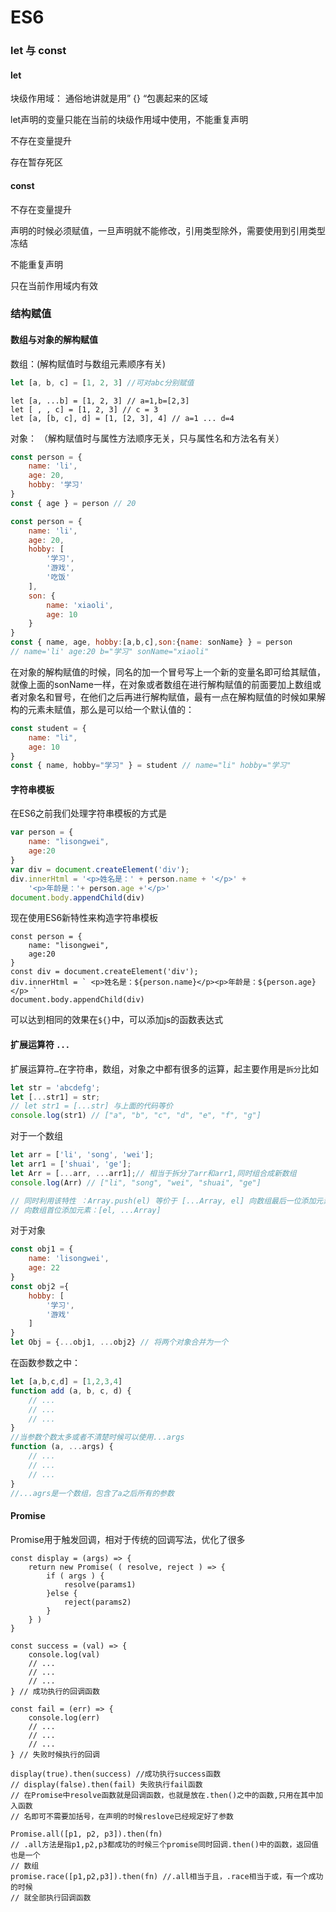 # ES6 #

### let 与 const 

#### let

块级作用域： 通俗地讲就是用” {} “包裹起来的区域

let声明的变量只能在当前的块级作用域中使用，不能重复声明

不存在变量提升

存在暂存死区



#### const

不存在变量提升

声明的时候必须赋值，一旦声明就不能修改，引用类型除外，需要使用到引用类型冻结

不能重复声明

只在当前作用域内有效



### 结构赋值

#### 数组与对象的解构赋值

数组：(解构赋值时与数组元素顺序有关)

```js
let [a, b, c] = [1, 2, 3] //可对abc分别赋值
```

```Js
let [a, ...b] = [1, 2, 3] // a=1,b=[2,3]
let [ , , c] = [1, 2, 3] // c = 3
let [a, [b, c], d] = [1, [2, 3], 4] // a=1 ... d=4
```

对象： （解构赋值时与属性方法顺序无关，只与属性名和方法名有关）

```js
const person = {
    name: 'li',
    age: 20,
    hobby: '学习'
}
const { age } = person // 20

```

```js
const person = {
    name: 'li',
    age: 20,
    hobby: [
        '学习',
        '游戏',
        '吃饭'
    ],
    son: {
        name: 'xiaoli',
        age: 10
    }
}
const { name, age, hobby:[a,b,c],son:{name: sonName} } = person
// name='li' age:20 b="学习" sonName="xiaoli"
```

在对象的解构赋值的时候，同名的加一个冒号写上一个新的变量名即可给其赋值，就像上面的sonName一样，在对象或者数组在进行解构赋值的前面要加上数组或者对象名和冒号，在他们之后再进行解构赋值，最有一点在解构赋值的时候如果解构的元素未赋值，那么是可以给一个默认值的：

```js
const student = {
    name: "li",
    age: 10
}
const { name, hobby="学习" } = student // name="li" hobby="学习"
```





#### 字符串模板

在ES6之前我们处理字符串模板的方式是

```js
var person = {
    name: "lisongwei",
    age:20
}
var div = document.createElement('div');
div.innerHtml = '<p>姓名是：' + person.name + '</p>' +
    '<p>年龄是：'+ person.age +'</p>'
document.body.appendChild(div)
```

现在使用ES6新特性来构造字符串模板

```Js
const person = {
    name: "lisongwei",
    age:20
}
const div = document.createElement('div');
div.innerHtml = ` <p>姓名是：${person.name}</p><p>年龄是：${person.age}</p> `
document.body.appendChild(div)
```

可以达到相同的效果在`${}`中，可以添加js的函数表达式



#### 扩展运算符 `...`

扩展运算符`…`在字符串，数组，对象之中都有很多的运算，起主要作用是`拆分`比如

```js
let str = 'abcdefg';
let [...str1] = str; 
// let str1 = [...str] 与上面的代码等价
console.log(str1) // ["a", "b", "c", "d", "e", "f", "g"]
```

 对于一个数组

```js
let arr = ['li', 'song', 'wei'];
let arr1 = ['shuai', 'ge'];
let Arr = [...arr, ...arr1];// 相当于拆分了arr和arr1,同时组合成新数组
console.log(Arr) // ["li", "song", "wei", "shuai", "ge"]

// 同时利用该特性 ：Array.push(el) 等价于 [...Array, el] 向数组最后一位添加元素
// 向数组首位添加元素：[el, ...Array]
```

对于对象

```js
const obj1 = {
    name: 'lisongwei',
    age: 22
}
const obj2 ={
    hobby: [
        '学习',
        '游戏'
    ]
}
let Obj = {...obj1, ...obj2} // 将两个对象合并为一个

```

在函数参数之中：

```js
let [a,b,c,d] = [1,2,3,4]
function add (a, b, c, d) {
    // ...
    // ...
    // ...
}
//当参数个数太多或者不清楚时候可以使用...args
function (a, ...args) {
    // ...
    // ...
    // ...
}
//...agrs是一个数组，包含了a之后所有的参数
```



#### Promise

Promise用于触发回调，相对于传统的回调写法，优化了很多

```Js
const display = (args) => {
    return new Promise( ( resolve, reject ) => {
        if ( args ) {
            resolve(params1)
        }else {
            reject(params2)
        }
    } )
}

const success = (val) => {
    console.log(val)
    // ...
    // ...
    // ...
} // 成功执行的回调函数

const fail = (err) => {
    console.log(err)
    // ...
    // ...
    // ...
} // 失败时候执行的回调

display(true).then(success) //成功执行success函数
// display(false).then(fail) 失败执行fail函数
// 在Promise中resolve函数就是回调函数，也就是放在.then()之中的函数,只用在其中加入函数
// 名即可不需要加括号，在声明的时候reslove已经规定好了参数

Promise.all([p1, p2, p3]).then(fn)
// .all方法是指p1,p2,p3都成功的时候三个promise同时回调.then()中的函数，返回值也是一个
// 数组 
promise.race([p1,p2,p3]).then(fn) //.all相当于且，.race相当于或，有一个成功的时候
// 就全部执行回调函数

```



